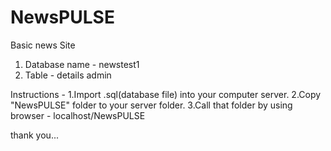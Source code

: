 # NewsPULSE
Basic news Site

1. Database name - newstest1
2. Table - details
	   admin


Instructions - 
1.Import .sql(database file) into your computer server.
2.Copy "NewsPULSE" folder to your server folder.
3.Call that folder by using browser - localhost/NewsPULSE

thank you...
